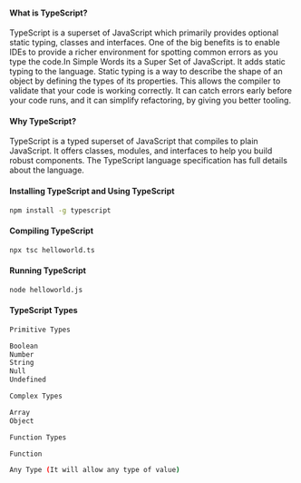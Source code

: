 #### What is TypeScript?

TypeScript is a superset of JavaScript which primarily provides optional static typing, classes and interfaces. One of the big benefits is to enable IDEs to provide a richer environment for spotting common errors as you type the code.In Simple Words its a Super Set of JavaScript.
It adds static typing to the language. Static typing is a way to describe the shape of an object by defining the types of its properties. This allows the compiler to validate that your code is working correctly. It can catch errors early before your code runs, and it can simplify refactoring, by giving you better tooling.

#### Why TypeScript?

TypeScript is a typed superset of JavaScript that compiles to plain JavaScript. It offers classes, modules, and interfaces to help you build robust components. The TypeScript language specification has full details about the language.

#### Installing TypeScript and Using TypeScript

```bash
npm install -g typescript
```

#### Compiling TypeScript

```bash
npx tsc helloworld.ts
```

#### Running TypeScript

```bash
node helloworld.js
```

#### TypeScript Types

```bash
Primitive Types
```

```bash
Boolean
Number
String
Null
Undefined
```

```bash
Complex Types
```

```bash
Array
Object
```

```bash
Function Types
```

```bash
Function
```

```bash
Any Type (It will allow any type of value)
```

